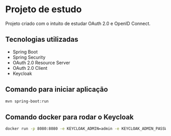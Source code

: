 # Projeto de estudo
Projeto criado com o intuito de estudar OAuth 2.0 e OpenID Connect.

## Tecnologias utilizadas
- Spring Boot
- Spring Security
- OAuth 2.0 Resource Server
- OAuth 2.0 Client
- Keycloak

## Comando para iniciar aplicação
```sh
mvn spring-boot:run
```

## Comando docker para rodar o Keycloak
```sh
docker run -p 8080:8080 -e KEYCLOAK_ADMIN=admin -e KEYCLOAK_ADMIN_PASSWORD=admin quay.io/keycloak/keycloak:22.0.5 start-dev
```